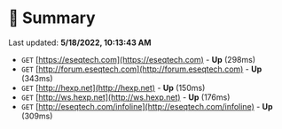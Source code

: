 # 📖 Summary
Last updated: **5/18/2022, 10:13:43 AM**

- `GET` [https://eseqtech.com](https://eseqtech.com) - **Up** (298ms)
- `GET` [http://forum.eseqtech.com](http://forum.eseqtech.com) - **Up** (343ms)
- `GET` [http://hexp.net](http://hexp.net) - **Up** (150ms)
- `GET` [http://ws.hexp.net](http://ws.hexp.net) - **Up** (176ms)
- `GET` [http://eseqtech.com/infoline](http://eseqtech.com/infoline) - **Up** (309ms)
